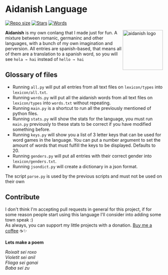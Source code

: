 # Aidanish Language
<a href="https://github.com/AntikoreDev/ai-lang" onClick = "return false"><img alt = "Repo size" src = "https://img.shields.io/github/repo-size/AntikoreDev/ai-lang?style=for-the-badge"></a>
<a href="https://github.com/AntikoreDev/ai-lang/stargazers"><img alt = "Stars" src = "https://img.shields.io/github/stars/AntikoreDev/ai-lang?style=for-the-badge"></a>
<a href="https://github.com/AntikoreDev/ai-lang/blob/main/lexicon/words.txt"><img alt = "Words" src = "https://img.shields.io/tokei/lines/github/AntikoreDev/ai-lang?label=Word%20Count&style=for-the-badge"></a>

<img src="https://www.antikore.dev/img/aidanakia.png" alt="aidanish logo" align="right" width="128" height="128"/>

**Aidanish** is my own conlang that I made just for fun. A mixture between romanic, germaninc and other languages, with a bunch of my own imagination and perversion. 
All entries are spanish-based, that means all of them are a translation to a spanish word, so you will see `hola → hai` instead of `hello → hai`

## Glossary of files
* Running `all.py` will put all entries from all text files on `lexicon/types` into `lexicon/all.txt`.
* Running `words.py` will put all the aidanish words from all text files on `lexicon/types` into `words.txt` without repeating.
* Running `main.py` is a shortcut to run all the previously mentioned of python files.
* Running `stats.py` will show the stats for the language, you must run `main.py` previously to these stats to be correct if you have modified something before.
* Running `keys.py` will show you a list of 3 letter keys that can be used for word games in the language. You can put a number argument to set the amount of words that must fulfill the keys to be displayed. Defaults to 20.
* Running `genders.py` will put all entries with their correct gender into `lexicon/genders.txt`.
* Running `jsondict.py` will create a dictionary in a json format.

The script `parse.py` is used by the previous scripts and must not be used on their own

## Contribute
I don't think I'm accepting pull requests in general for this project, if for some reason people start using this language I'll consider into adding some town speak :)<br>
As always, you can support my little projects with a donation. [Buy me a coffee](https://ko-fi.com/antikore) ☕✨

**__Lets make a poem__**

*Roixait sei roxo*<br>
*Violetit sei anil*<br>
*Fliaga sei ganai*<br>
*Baba sei zu*<br>

